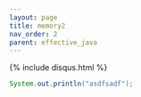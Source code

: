 ```yaml
---
layout: page
title: memory2
nav_order: 2
parent: effective_java
---
```

{% include disqus.html %}



```java
System.out.println("asdfsadf");
```


